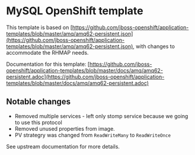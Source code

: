 # MySQL OpenShift template

This template is based on
[https://github.com/jboss-openshift/application-templates/blob/master/amq/amq62-persistent.json](https://github.com/jboss-openshift/application-templates/blob/master/amq/amq62-persistent.json),
with changes to accommodate the RHMAP needs.

Documentation for this template:
[https://github.com/jboss-openshift/application-templates/blob/master/docs/amq/amq62-persistent.adoc](https://github.com/jboss-openshift/application-templates/blob/master/docs/amq/amq62-persistent.adoc)

## Notable changes

- Removed multiple services - left only stomp service because we going to use this protocol
- Removed unused properties from image.
- PV strategry was changed from `ReadWriteMany` to `ReadWriteOnce`

See upstream documentation for more details.
